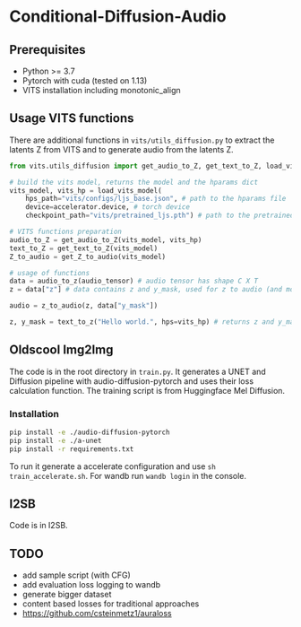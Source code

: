 # Conditional-Diffusion-Audio

## Prerequisites
- Python >= 3.7
- Pytorch with cuda (tested on 1.13)
- VITS installation including monotonic_align

## Usage VITS functions
There are additional functions in `vits/utils_diffusion.py` to extract the latents Z from VITS and to generate audio from the latents Z.

```python	
from vits.utils_diffusion import get_audio_to_Z, get_text_to_Z, load_vits_model, get_Z_to_audio

# build the vits model, returns the model and the hparams dict
vits_model, vits_hp = load_vits_model(
    hps_path="vits/configs/ljs_base.json", # path to the hparams file
    device=accelerator.device, # torch device
    checkpoint_path="vits/pretrained_ljs.pth") # path to the pretrained model

# VITS functions preparation
audio_to_Z = get_audio_to_Z(vits_model, vits_hp)
text_to_Z = get_text_to_Z(vits_model)
Z_to_audio = get_Z_to_audio(vits_model)

# usage of functions
data = audio_to_z(audio_tensor) # audio tensor has shape C X T
z = data["z"] # data contains z and y_mask, used for z to audio (and more)

audio = z_to_audio(z, data["y_mask"])

z, y_mask = text_to_z("Hello world.", hps=vits_hp) # returns z and y_mask directly

```

## Oldscool Img2Img
The code is in the root directory in `train.py`. It generates a UNET and Diffusion pipeline with audio-diffusion-pytorch and uses their loss calculation function. The training script is from Huggingface Mel Diffusion.

### Installation
```bash
pip install -e ./audio-diffusion-pytorch
pip install -e ./a-unet
pip install -r requirements.txt
```

To run it generate a accelerate configuration and use `sh train_accelerate.sh`. For wandb run `wandb login` in the console.

## I2SB
Code is in I2SB.

## TODO
- add sample script (with CFG)
- add evaluation loss logging to wandb
- generate bigger dataset
- content based losses for traditional approaches
- https://github.com/csteinmetz1/auraloss

